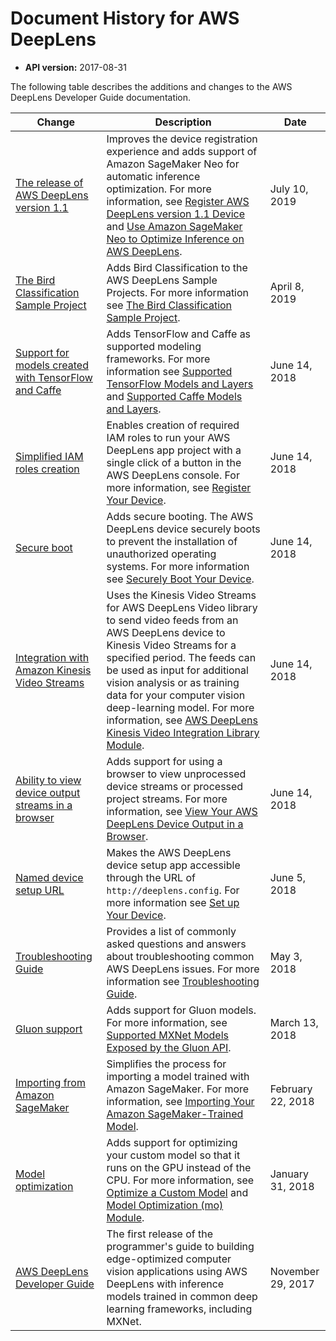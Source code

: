 # Document History for AWS DeepLens<a name="doc-history"></a>
+ **API version:** 2017\-08\-31 

The following table describes the additions and changes to the AWS DeepLens Developer Guide documentation\.

| Change | Description | Date | 
| --- |--- |--- |
| [The release of AWS DeepLens version 1\.1](#doc-history) |  Improves the device registration experience and adds support of Amazon SageMaker Neo for automatic inference optimization\. For more information, see [Register AWS DeepLens version 1\.1 Device](https://docs.aws.amazon.com/deeplens/latest/dg/deeplens-register-device-v1.1.html) and [Use Amazon SageMaker Neo to Optimize Inference on AWS DeepLens](https://docs.aws.amazon.com/deeplens/latest/dg/deeplens-compile-model-with-neo.html)\. | July 10, 2019 | 
| [The Bird Classification Sample Project](#doc-history) |  Adds Bird Classification to the AWS DeepLens Sample Projects\. For more information see [The Bird Classification Sample Project](https://docs.aws.amazon.com/deeplens/latest/dg/deeplens-templated-projects-overview.html#bird-classification)\. | April 8, 2019 | 
| [Support for models created with TensorFlow and Caffe](#doc-history) |  Adds TensorFlow and Caffe as supported modeling frameworks\. For more information see [Supported TensorFlow Models and Layers](https://docs.aws.amazon.com/deeplens/latest/dg/deeplens-supported-frameworks-tensorflow.html) and [Supported Caffe Models and Layers](https://docs.aws.amazon.com/deeplens/latest/dg/deeplens-supported-frameworks-caffe.html)\. | June 14, 2018 | 
| [Simplified IAM roles creation](#doc-history) |  Enables creation of required IAM roles to run your AWS DeepLens app project with a single click of a button in the AWS DeepLens console\. For more information, see [Register Your Device](https://docs.aws.amazon.com/deeplens/latest/dg/deeplens-getting-started-register.html)\.  | June 14, 2018 | 
| [Secure boot](#doc-history) |  Adds secure booting\. The AWS DeepLens device securely boots to prevent the installation of unauthorized operating systems\. For more information see [Securely Boot Your Device](https://docs.aws.amazon.com/deeplens/latest/dg/deeplens-secure-boot.html)\.  | June 14, 2018 | 
| [Integration with Amazon Kinesis Video Streams](#doc-history) |  Uses the Kinesis Video Streams for AWS DeepLens Video library to send video feeds from an AWS DeepLens device to Kinesis Video Streams for a specified period\. The feeds can be used as input for additional vision analysis or as training data for your computer vision deep\-learning model\. For more information, see [AWS DeepLens Kinesis Video Integration Library Module](https://docs.aws.amazon.com/deeplens/latest/dg/deeplens-kinesis-video-streams-api.html)\.  | June 14, 2018 | 
| [Ability to view device output streams in a browser](#doc-history) | Adds support for using a browser to view unprocessed device streams or processed project streams\. For more information, see [View Your AWS DeepLens Device Output in a Browser](https://docs.aws.amazon.com/deeplens/latest/dg/deeplens-viewing-device-output-in-browser.html)\.  | June 14, 2018 | 
| [Named device setup URL](#doc-history) |  Makes the AWS DeepLens device setup app accessible through the URL of `http://deeplens.config`\. For more information see [Set up Your Device](https://docs.aws.amazon.com/deeplens/latest/dg/deeplens-getting-started-set-up.html)\.  | June 5, 2018 | 
| [Troubleshooting Guide](#doc-history) |  Provides a list of commonly asked questions and answers about troubleshooting common AWS DeepLens issues\. For more information see [Troubleshooting Guide](https://docs.aws.amazon.com/deeplens/latest/dg/troubleshooting-guide.html)\.  | May 3, 2018 | 
| [Gluon support](#doc-history) | Adds support for Gluon models\. For more information, see [Supported MXNet Models Exposed by the Gluon API](https://docs.aws.amazon.com/deeplens/latest/dg/deeplens-supported-frameworks-gluon.html)\. | March 13, 2018 | 
| [Importing from Amazon SageMaker](#doc-history) |  Simplifies the process for importing a model trained with Amazon SageMaker\. For more information, see [Importing Your Amazon SageMaker\-Trained Model](https://docs.aws.amazon.com/deeplens/latest/dg/deeplens-import-from-sagemaker.html)\.  | February 22, 2018 | 
| [Model optimization](#doc-history) | Adds support for optimizing your custom model so that it runs on the GPU instead of the CPU\. For more information, see [Optimize a Custom Model](https://docs.aws.amazon.com/deeplens/latest/dg/deeplens-optimize-model.html) and [Model Optimization \(mo\) Module](https://docs.aws.amazon.com/deeplens/latest/dg/deeplens-model-optimizer-api.html)\. | January 31, 2018 | 
| [AWS DeepLens Developer Guide](#doc-history) |  The first release of the programmer's guide to building edge\-optimized computer vision applications using AWS DeepLens with inference models trained in common deep learning frameworks, including MXNet\.  | November 29, 2017 | 